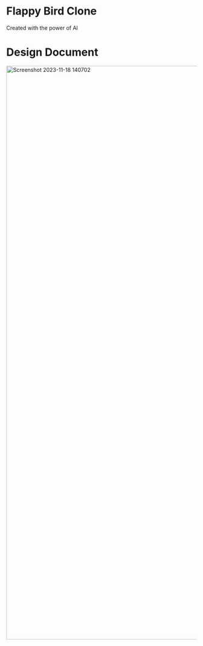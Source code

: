 # Flappy Bird Clone

Created with the power of AI

# Design Document

<img width="1519" alt="Screenshot 2023-11-18 140702" src="https://github.com/Infamoustrey/flappy-bird/assets/5813665/24be55c6-826a-4440-a576-8121f3da11f5">
